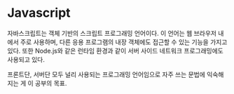 # Javascript

자바스크립트는 객체 기반의 스크립트 프로그래밍 언어이다. 이 언어는 웹 브라우저 내에서 주로 사용하며, 다른 응용 프로그램의 내장 객체에도 접근할 수 있는 기능을 가지고 있다. 또한 Node.js와 같은 런타임 환경과 같이 서버 사이드 네트워크 프로그래밍에도 사용되고 있다. 

프론트단, 서버단 모두 널리 사용되는 프로그래밍 언어임으로 자주 쓰는 문법에 익숙해지는 게 이 공부의 목표.